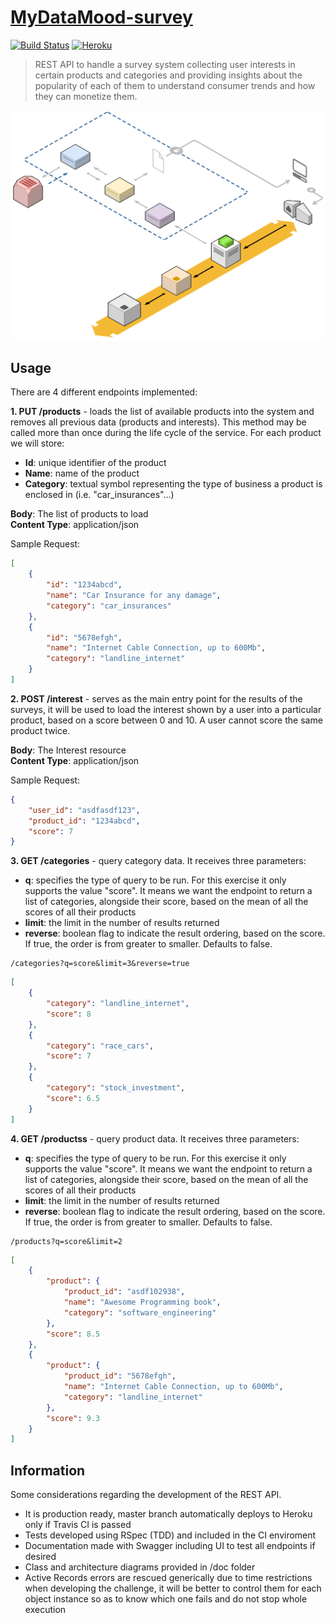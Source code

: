 # [MyDataMood-survey](https://mydatamood-survey.herokuapp.com)
[![Build Status](https://travis-ci.com/jupcan/mydatamood-survey.svg?branch=main)](https://travis-ci.com/jupcan/mydatamood-survey) [![Heroku](https://heroku-badge.herokuapp.com/?app=mydatamood-survey)](https://mydatamood-survey.herokuapp.com/)
> REST API to handle a survey system collecting user interests in certain products and categories and providing insights about the popularity of each of them to understand consumer trends and how they can monetize them.

![architecture_diagram](doc/architecture.png)

## Usage
There are 4 different endpoints implemented:

**1. PUT /products** - loads the list of available products into the system and removes all previous data (products and interests). This method may be called more than once during the life cycle of the service. For each product we will store:
- **Id**: unique identifier of the product
- **Name**: name of the product
- **Category**: textual symbol representing the type of business a product is enclosed in (i.e. "car_insurances"...)

**Body**: The list of products to load  
**Content Type**: application/json

Sample Request:
```json
[
    {
        "id": "1234abcd",
        "name": "Car Insurance for any damage",
        "category": "car_insurances"
    },
    {
        "id": "5678efgh",
        "name": "Internet Cable Connection, up to 600Mb",
        "category": "landline_internet"
    }
]
```

**2. POST /interest** - serves as the main entry point for the results of the surveys, it will be used to load the interest shown by a user into a particular product, based on a score between 0 and 10. A user cannot score the same product twice.

**Body**: The Interest resource  
**Content Type**: application/json

Sample Request:
```json
{
    "user_id": "asdfasdf123",
    "product_id": "1234abcd",
    "score": 7
}
```

**3. GET /categories** - query category data. It receives three parameters:

- **q**: specifies the type of query to be run. For this exercise it only supports the value "score". It means we want the endpoint to return a list of categories, alongside their score, based on the mean of all the scores of all their products
- **limit**: the limit in the number of results returned
- **reverse**: boolean flag to indicate the result ordering, based on the score. If true, the order is from greater to smaller. Defaults to false.

```
/categories?q=score&limit=3&reverse=true
```
```json
[
    {
        "category": "landline_internet",
        "score": 8
    },
    {
        "category": "race_cars",
        "score": 7
    },
    {
        "category": "stock_investment",
        "score": 6.5
    }
]
```

**4. GET /productss** - query product data. It receives three parameters:

- **q**: specifies the type of query to be run. For this exercise it only supports the value "score". It means we want the endpoint to return a list of categories, alongside their score, based on the mean of all the scores of all their products
- **limit**: the limit in the number of results returned
- **reverse**: boolean flag to indicate the result ordering, based on the score. If true, the order is from greater to smaller. Defaults to false.

```
/products?q=score&limit=2
```
```json
[
    {
        "product": {
            "product_id": "asdf102938",
            "name": "Awesome Programming book",
            "category": "software_engineering"
        },
        "score": 8.5
    },
    {
        "product": {
            "product_id": "5678efgh",
            "name": "Internet Cable Connection, up to 600Mb",
            "category": "landline_internet"
        },
        "score": 9.3
    }
]
```

## Information
Some considerations regarding the development of the REST API.
- It is production ready, master branch automatically deploys to Heroku only if Travis CI is passed
- Tests developed using RSpec (TDD) and included in the CI enviroment 
- Documentation made with Swagger including UI to test all endpoints if desired 
- Class and architecture diagrams provided in /doc folder 
- Active Records errors are rescued generically due to time restrictions when developing the challenge, it will be better to control them for each object instance so as to know which one fails and do not stop whole execution
